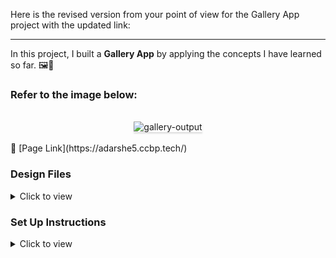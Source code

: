 Here is the revised version from your point of view for the Gallery App project with the updated link:

---

In this project, I built a **Gallery App** by applying the concepts I have learned so far. 🖼️📸

### Refer to the image below:

<br/>
<div style="text-align: center;">
<img src="https://assets.ccbp.in/frontend/content/react-js/gallery-output.gif" alt="gallery-output" style="max-width:70%;box-shadow:0 2.8px 2.2px rgba(0, 0, 0, 0.12)">
</div>
<br/>
🔗 [Page Link](https://adarshe5.ccbp.tech/)

### Design Files

<details>
<summary>Click to view</summary>

- Extra Small (Size < 576px) and Small (Size >= 576px)
- Medium (Size >= 768px), Large (Size >= 992px) and Extra Large (Size >= 1200px)

</details>

### Set Up Instructions

<details>
<summary>Click to view</summary>

- Download dependencies by running `npm install`
- Start up the app using `npm start`

</details>